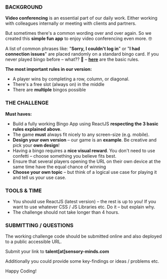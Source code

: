 ### BACKGROUND

**Video conferencing** is an essential part of our daily work. Either working with colleagues internally or meeting with clients and partners.

But sometimes there's a common wording over and over again. So we created this **simple fun app** to enjoy video conferencing even more. 🤓

A list of common phrases like: "**Sorry, I couldn't log in**" or "**I had connection issues**" are placed randomly on a standard bingo card.
If you never played bingo before – what?? 🤯 – [**here**](<https://en.wikipedia.org/wiki/Bingo_(American_version)>) are the basic rules.

**The most important rules in our version:**

- A player wins by completing a row, column, or diagonal.
- There's a free slot (always on) in the middle
- There are **multiple** bingos possible

### THE CHALLENGE

**Must haves:**

- Build a fully working Bingo App using ReactJS **respecting the 3 basic rules explained above**.
- The game **must** always fit nicely to any screen-size (e.g. mobile).
- **Design your own version** – our game is an **example**. Be creative and pick your **own design**!
- Having a bingo requires a **nice visual reward**. You don't need to use confetti – choose something you believe fits best.
- Ensure that several players opening the URL on their own device at the same time have the equal chance of winning
- **Choose your own topic** – but think of a logical use case for playing it and tell us your use case.

### TOOLS & TIME

- You should use ReactJS (latest version) – the rest is up to you!
  If you want to use whatever CSS / JS Libraries etc. Do it – but explain why.
- The challenge should not take longer than 4 hours.

### SUBMITTING / QUESTIONS

The working challenge code should be submitted online and also deployed to a public accessible URL.

Submit your link to **talent[at]sensory-minds.com**

Additionally you could provide some key-findings or ideas / problems etc.

Happy Coding!
